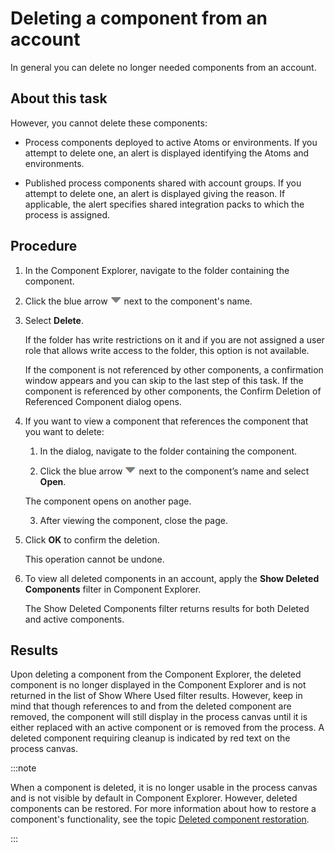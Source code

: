 # Deleting a component from an account

<head>
  <meta name="guidename" content="Integration"/>
  <meta name="context" content="GUID-b3f4765f-8b6f-420b-8b3d-950dc1eb7ef5"/>
</head>


In general you can delete no longer needed components from an account.

## About this task

However, you cannot delete these components:

-   Process components deployed to active Atoms or environments. If you attempt to delete one, an alert is displayed identifying the Atoms and environments.

-   Published process components shared with account groups. If you attempt to delete one, an alert is displayed giving the reason. If applicable, the alert specifies shared integration packs to which the process is assigned.

## Procedure

1.  In the Component Explorer, navigate to the folder containing the component.

2.  Click the blue arrow **![icon](../Images/main-ic-arrow-blue-down-16=GUID-CA79043B-869E-4C8B-A46E-5D4D4FA1DBEE=1=en-us=Low_ee257e3c-4362-486e-b1f1-4d613b679c4c.jpg)** next to the component's name.

3.  Select **Delete**.

    If the folder has write restrictions on it and if you are not assigned a user role that allows write access to the folder, this option is not available.

    If the component is not referenced by other components, a confirmation window appears and you can skip to the last step of this task. If the component is referenced by other components, the Confirm Deletion of Referenced Component dialog opens.

4.  If you want to view a component that references the component that you want to delete:

    1.  In the dialog, navigate to the folder containing the component.

    2.  Click the blue arrow **![icon](../Images/main-ic-arrow-blue-down-16=GUID-CA79043B-869E-4C8B-A46E-5D4D4FA1DBEE=1=en-us=Low_ee257e3c-4362-486e-b1f1-4d613b679c4c.jpg)** next to the component’s name and select **Open**.

    The component opens on another page.

    3.  After viewing the component, close the page.

5.  Click **OK** to confirm the deletion.

    This operation cannot be undone.

6.  To view all deleted components in an account, apply the **Show Deleted Components** filter in Component Explorer.

    The Show Deleted Components filter returns results for both Deleted and active components.

## Results

Upon deleting a component from the Component Explorer, the deleted component is no longer displayed in the Component Explorer and is not returned in the list of Show Where Used filter results. However, keep in mind that though references to and from the deleted component are removed, the component will still display in the process canvas until it is either replaced with an active component or is removed from the process. A deleted component requiring cleanup is indicated by red text on the process canvas.

:::note

When a component is deleted, it is no longer usable in the process canvas and is not visible by default in Component Explorer. However, deleted components can be restored. For more information about how to restore a component's functionality, see the topic [Deleted component restoration](c-atm-Deleted_component_restoration_849e05de-1a6a-4e55-a2e3-683c7acc4ae1.md).

:::